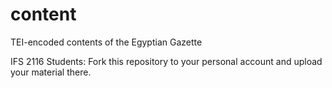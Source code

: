 # content
TEI-encoded contents of the Egyptian Gazette

IFS 2116 Students: Fork this repository to your personal account and upload your material there.
